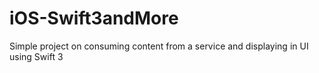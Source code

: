 # iOS-Swift3andMore
Simple project on consuming content from a service and displaying in UI using Swift 3
